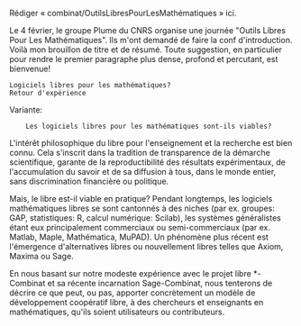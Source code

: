 Rédiger « combinat/OutilsLibresPourLesMathématiques » ici.

Le 4 février, le groupe Plume du CNRS organise une journée "Outils Libres Pour Les Mathématiques". Ils m'ont demandé de faire la conf d'introduction. Voilà mon brouillon de titre et de résumé. Toute suggestion, en particulier pour rendre le premier paragraphe plus dense, profond et percutant, est bienvenue!

	Logiciels libres pour les mathématiques?
	Retour d'expérience

Variante:

        Les logiciels libres pour les mathématiques sont-ils viables?


L'intérêt philosophique du libre pour l'enseignement et la recherche
est bien connu. Cela s'inscrit dans la tradition de transparence de la
démarche scientifique, garante de la reproductibilité des résultats
expérimentaux, de l'accumulation du savoir et de sa diffusion à tous,
dans le monde entier, sans discrimination financière ou politique.

Mais, le libre est-il viable en pratique? Pendant longtemps, les
logiciels mathématiques libres se sont cantonnés à des niches (par
ex. groupes: GAP, statistiques: R, calcul numérique: Scilab), les
systèmes généralistes étant eux principalement commerciaux ou
semi-commerciaux (par ex. Matlab, Maple, Mathématica, MuPAD). Un
phénomène plus récent est l'émergence d'alternatives libres ou
nouvellement libres telles que Axiom, Maxima ou Sage.

En nous basant sur notre modeste expérience avec le projet libre
*-Combinat et sa récente incarnation Sage-Combinat, nous tenterons de
décrire ce que peut, ou pas, apporter concrètement un modèle de
développement coopératif libre, à des chercheurs et enseignants en
mathématiques, qu'ils soient utilisateurs ou contributeurs.
